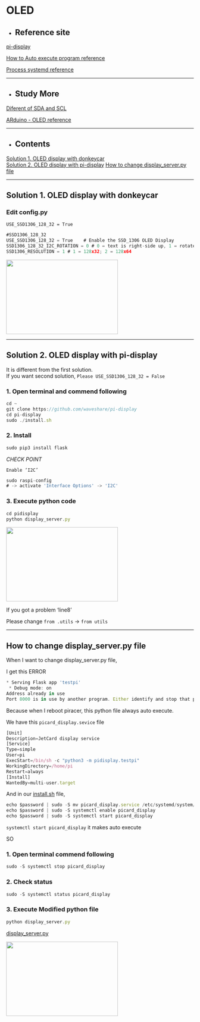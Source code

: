 # OLED

- ## Reference site

[pi-display](https://github.com/waveshare/pi-display)

[How to Auto execute program reference](https://m.blog.naver.com/emperonics/221770579539)

[Process systemd reference](https://bkjeon1614.tistory.com/658)
- - - 
- ## Study More

[Diferent of SDA and SCL](https://blog.naver.com/dokkosam/221377927944)

[ARduino - OLED reference](https://rasino.tistory.com/303)
- - -

- ## Contents

[Solution 1. OLED display with donkeycar](#solution-1-oled-display-with-donkeycar)  
[Solution 2. OLED display with pi-display](#solution-2-oled-display-with-pi-display)
[How to change display_server.py file](#how-to-change-display_serverpy-file) 
- - -



## Solution 1. OLED display with donkeycar

### Edit config.py

`USE_SSD1306_128_32 = True`

```jsx
#SSD1306_128_32
USE_SSD1306_128_32 = True    # Enable the SSD_1306 OLED Display
SSD1306_128_32_I2C_ROTATION = 0 # 0 = text is right-side up, 1 = rotated 90 degrees clockwise, 2 = 180 degrees (flipped), 3 = 270 degrees
SSD1306_RESOLUTION = 1 # 1 = 128x32; 2 = 128x64
```

<img src="https://user-images.githubusercontent.com/81483791/194760823-9d0e02c2-b279-456b-9754-6db86e0d1044.png"  width="300" height="200"/> 

---

## Solution 2. OLED display with pi-display

It is different from the first solution.   
If you want second solution,  `Please USE_SSD1306_128_32 = False`

### 1. Open terminal and commend following

```jsx
cd ~
git clone https://github.com/waveshare/pi-display
cd pi-display
sudo ./install.sh
```

### 2. Install

```jsx
sudo pip3 install flask
```

*CHECK POINT* 

`Enable ‘I2C’`

```jsx
sudo raspi-config
# -> activate 'Interface Options' -> 'I2C'
```

### 3. Execute python code


```jsx
cd pidisplay
python display_server.py
```
<img src="https://user-images.githubusercontent.com/81483791/194760821-30046ed9-ac2a-476f-90c7-6a7b0f26981e.png"  width="300" height="200"/>        

If you got a problem ‘line8’

Please change `from .utils` → `from utils`
- - -

## How to change display_server.py file

When I want to change display_server.py file,

I get this ERROR

```jsx
* Serving Flask app 'testpi'
 * Debug mode: on
Address already in use
Port 8000 is in use by another program. Either identify and stop that program, or start the server with a different port.
```

Because when I reboot piracer, this python file always auto execute.

We have this `picard_display.sevice` file

```jsx
[Unit]
Description=JetCard display service
[Service]
Type=simple
User=pi
ExecStart=/bin/sh -c "python3 -m pidisplay.testpi"
WorkingDirectory=/home/pi
Restart=always
[Install]
WantedBy=multi-user.target
```

And in our [install.sh](http://install.sh) file,

```jsx
echo $password | sudo -S mv picard_display.service /etc/systemd/system/picard_display.service
echo $password | sudo -S systemctl enable picard_display
echo $password | sudo -S systemctl start picard_display
```

`systemctl start picard_display` it makes auto execute

SO

### 1. Open terminal commend following

```jsx
sudo -S systemctl stop picard_display
```

### 2. Check status

```jsx
sudo -S systemctl status picard_display
```

### 3. Execute Modified python file

```jsx
python display_server.py
```
[display_server.py](https://github.com/jacey-h/Pilot-Project-2/blob/main/reference/OLED/example/display_server.py)

<img src="https://user-images.githubusercontent.com/81483791/194761110-5c7eef2f-9614-453d-bc89-6c313ffef107.png"  width="300" height="200"/>   

